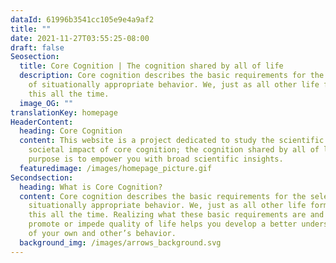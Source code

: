 ```yaml
---
dataId: 61996b3541cc105e9e4a9af2
title: ""
date: 2021-11-27T03:55:25-08:00
draft: false
Seosection:
  title: Core Cognition | The cognition shared by all of life
  description: Core cognition describes the basic requirements for the selection
    of situationally appropriate behavior. We, just as all other life forms, do
    this all the time.
  image_OG: ""
translationKey: homepage
HeaderContent:
  heading: Core Cognition
  content: This website is a project dedicated to study the scientific and
    societal impact of core cognition; the cognition shared by all of life. Its
    purpose is to empower you with broad scientific insights.
  featuredimage: /images/homepage_picture.gif
Secondsection:
  heading: What is Core Cognition?
  content: Core cognition describes the basic requirements for the selection of
    situationally appropriate behavior. We, just as all other life forms, do
    this all the time. Realizing what these basic requirements are and how they
    promote or impede quality of life helps you develop a better understanding
    of your own and other’s behavior.
  background_img: /images/arrows_background.svg
---
```

